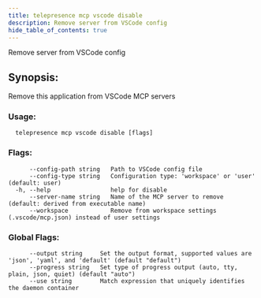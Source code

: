 ```yaml
---
title: telepresence mcp vscode disable
description: Remove server from VSCode config
hide_table_of_contents: true
---
```


Remove server from VSCode config

## Synopsis:

Remove this application from VSCode MCP servers

### Usage:
```
  telepresence mcp vscode disable [flags]
```

### Flags:
```
      --config-path string   Path to VSCode config file
      --config-type string   Configuration type: 'workspace' or 'user' (default: user)
  -h, --help                 help for disable
      --server-name string   Name of the MCP server to remove (default: derived from executable name)
      --workspace            Remove from workspace settings (.vscode/mcp.json) instead of user settings
```

### Global Flags:
```
      --output string     Set the output format, supported values are 'json', 'yaml', and 'default' (default "default")
      --progress string   Set type of progress output (auto, tty, plain, json, quiet) (default "auto")
      --use string        Match expression that uniquely identifies the daemon container
```
